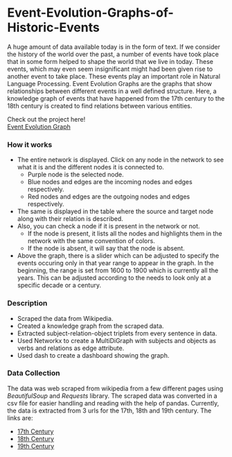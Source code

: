 # Event-Evolution-Graphs-of-Historic-Events

A huge amount of data available today is in the form of text. If we consider the history of the world over the past, a number of events have took place that in some form helped to shape the world that we live in today. These events, which may even seem insignificant might had been given rise to another event to take place. These events play an important role in Natural Language Processing. Event Evolution Graphs are the graphs that show relationships between different events in a well defined structure. Here, a knowledge graph of events that have happened from the 17th century to the 18th century is created to find relations between various entities.

Check out the project here!  
[Event Evolution Graph](https://event-evolution-graph.herokuapp.com/)

### How it works
- The entire network is displayed. Click on any node in the network to see what it is and the different nodes it is connected to.
    - Purple node is the selected node.
    - Blue nodes and edges are the incoming nodes and edges respectively.
    - Red nodes and edges are the outgoing nodes and edges respectively.
- The same is displayed in the table where the source and target node along with their relation is described.
- Also, you can check a node if it is present in the network or not.
    - If the node is present, it lists all the nodes and highlights them in the network with the same convention of colors.
    - If the node is absent, it will say that the node is absent.
- Above the graph, there is a slider which can be adjusted to specify the events occuring only in that year range to appear in the graph. In the beginning, the range is set from 1600 to 1900 which is currently all the years. This can be adjusted according to the needs to look only at a specific decade or a century.

### Description

- Scraped the data from Wikipedia.
- Created a knowledge graph from the scraped data.
- Extracted subject-relation-object triplets from every sentence in data.
- Used Networkx to create a MultiDiGraph with subjects and objects as verbs and relations as edge attribute.
- Used dash to create a dashboard showing the graph.

### Data Collection

The data was web scraped from wikipedia from a few different pages using *BeautifulSoup* and *Requests* library. The scraped data was converted in a csv file for easier handling and reading with the help of pandas. Currently, the data is extracted from 3 urls for the 17th, 18th and 19th century. The links are:  
- [17th Century](https://en.wikipedia.org/wiki/Timeline_of_the_17th_century)  
- [18th Century](https://en.wikipedia.org/wiki/Timeline_of_the_18th_century)  
- [19th Century](https://en.wikipedia.org/wiki/Timeline_of_the_17th_century)  

